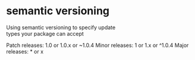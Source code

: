 # semantic versioning

Using semantic versioning to specify update  
types your package can accept  

Patch releases: 1.0 or 1.0.x or ~1.0.4
Minor releases: 1 or 1.x or ^1.0.4
Major releases: * or x
